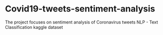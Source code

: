 # Covid19-tweets-sentiment-analysis
The project focuses on sentiment analysis of Coronavirus tweets NLP - Text Classification kaggle dataset
